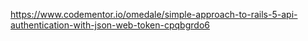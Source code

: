 https://www.codementor.io/omedale/simple-approach-to-rails-5-api-authentication-with-json-web-token-cpqbgrdo6